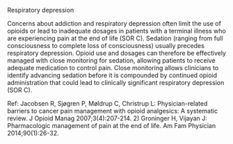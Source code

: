 Respiratory depression

Concerns about addiction and respiratory depression often limit the use of opioids or lead to inadequate dosages in patients with a terminal illness who are experiencing pain at the end of life (SOR C). Sedation (ranging from full consciousness to complete loss of consciousness) usually precedes respiratory depression. Opioid use and dosages can therefore be effectively managed with close monitoring for sedation, allowing patients to receive adequate medication to control pain. Close monitoring allows clinicians to identify advancing sedation before it is compounded by continued opioid administration that could lead to clinically significant respiratory depression (SOR C).

Ref: Jacobsen R, Sjøgren P, Møldrup C, Christrup L: Physician-related barriers to cancer pain management with opioid analgesics: A systematic review. J Opioid Manag 2007;3(4):207-214.  2) Groninger H, Vijayan J: Pharmacologic management of pain at the end of life. Am Fam Physician 2014;90(1):26-32.